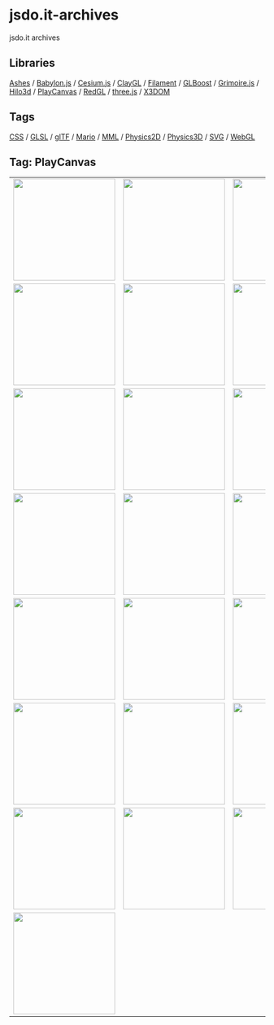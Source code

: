 # jsdo.it-archives
jsdo.it archives

## Libraries

[Ashes](../ashes) / [Babylon.js](../babylon.js) / [Cesium.js](../cesium.js) / [ClayGL](../claygl) / [Filament](../filament) / [GLBoost](../glboost)  / [Grimoire.js](../grimoire.js) / [Hilo3d](../hilo3d) / [PlayCanvas](../playcanvas) / [RedGL](../redgl) / [three.js](../three.js) / [X3DOM](../x3dom)

## Tags

[CSS](../css) / [GLSL](../glsl) / [glTF](../gltf) / [Mario](../mario) / [MML](../mml) / [Physics2D](../physics2d) / [Physics3D](../physics3d) / [SVG](../svg) / [WebGL](../webgl)

## Tag: PlayCanvas

<table>
<tr>
<td><a href="https://cx20.github.io/jsdo.it-archives/cx20/s9Lw" alt="[WebGL] PlayCanvas Engine を試してみるテスト（VBO編）"><img src="https://cx20.github.io/jsdo.it-archives/screenshot/s9Lw.jpg" width="200" height="200"></a></td>
<td><a href="https://cx20.github.io/jsdo.it-archives/cx20/C70T" alt="[WebGL] PlayCanvas Engine を試してみるテスト（VBO編）（その２）"><img src="https://cx20.github.io/jsdo.it-archives/screenshot/C70T.jpg" width="200" height="200"></a></td>
<td><a href="https://cx20.github.io/jsdo.it-archives/cx20/MPE2" alt="[WebGL] PlayCanvas Engine を試してみるテスト（VBO編）（その３）"><img src="https://cx20.github.io/jsdo.it-archives/screenshot/MPE2.jpg" width="200" height="200"></a></td>
<td><a href="https://cx20.github.io/jsdo.it-archives/cx20/YOtL" alt="[WebGL] PlayCanvas Engine を試してみるテスト（VBO編）（その４）"><img src="https://cx20.github.io/jsdo.it-archives/screenshot/YOtL.jpg" width="200" height="200"></a></td>
</tr>
<tr>
<td><a href="https://cx20.github.io/jsdo.it-archives/cx20/yh4S" alt="[WebGL] PlayCanvas + glTF ファイルを試してみるテスト"><img src="https://cx20.github.io/jsdo.it-archives/screenshot/yh4S.jpg" width="200" height="200"></a></td>
<td><a href="https://cx20.github.io/jsdo.it-archives/cx20/SCCy" alt="[WebGL] PlayCanvas で glTF 2.0 モデルを表示してみるテスト（調整中）"><img src="https://cx20.github.io/jsdo.it-archives/screenshot/SCCy.jpg" width="200" height="200"></a></td>
<td><a href="https://cx20.github.io/jsdo.it-archives/cx20/ItxI" alt="[WebGL] PlayCanvas で glTF 2.0 モデルを表示してみるテスト（その２）（調整中）"><img src="https://cx20.github.io/jsdo.it-archives/screenshot/ItxI.jpg" width="200" height="200"></a></td>
<td><a href="https://cx20.github.io/jsdo.it-archives/cx20/Opvu" alt="[WebGL] PlayCanvas で glTF 2.0 モデルを表示してみるテスト（その３）（調整中）"><img src="https://cx20.github.io/jsdo.it-archives/screenshot/Opvu.jpg" width="200" height="200"></a></td>
</tr>
<tr>
<td><a href="https://cx20.github.io/jsdo.it-archives/cx20/8ZXH" alt="[WebGL] PlayCanvas で glTF 2.0 モデルを表示してみるテスト（その４）（調整中）"><img src="https://cx20.github.io/jsdo.it-archives/screenshot/8ZXH.jpg" width="200" height="200"></a></td>
<td><a href="https://cx20.github.io/jsdo.it-archives/cx20/MNU4" alt="[WebGL] PlayCanvas で glTF 2.0 モデルを表示してみるテスト（その５）（調整中）"><img src="https://cx20.github.io/jsdo.it-archives/screenshot/MNU4.jpg" width="200" height="200"></a></td>
<td><a href="https://cx20.github.io/jsdo.it-archives/cx20/YSVu" alt="[WebGL] PlayCanvas で glTF 2.0 モデルを表示してみるテスト（その６）（調整中）"><img src="https://cx20.github.io/jsdo.it-archives/screenshot/YSVu.jpg" width="200" height="200"></a></td>
<td><a href="https://cx20.github.io/jsdo.it-archives/cx20/mWcu" alt="[WebGL] PlayCanvas で glTF 2.0 モデルを表示してみるテスト（その７）（調整中）"><img src="https://cx20.github.io/jsdo.it-archives/screenshot/mWcu.jpg" width="200" height="200"></a></td>
</tr>
<tr>
<td><a href="https://cx20.github.io/jsdo.it-archives/cx20/KecT" alt="[WebGL] PlayCanvas で glTF 2.0 モデルを表示してみるテスト（その８）（調整中）"><img src="https://cx20.github.io/jsdo.it-archives/screenshot/KecT.jpg" width="200" height="200"></a></td>
<td><a href="https://cx20.github.io/jsdo.it-archives/cx20/ERqU" alt="[WebGL] PlayCanvas で glTF 2.0 モデルを表示してみるテスト（その９改）（調整中）"><img src="https://cx20.github.io/jsdo.it-archives/screenshot/ERqU.jpg" width="200" height="200"></a></td>
<td><a href="https://cx20.github.io/jsdo.it-archives/cx20/mdUF" alt="[WebGL] PlayCanvas で glTF 2.0 モデルを表示してみるテスト（その１０）（調整中）"><img src="https://cx20.github.io/jsdo.it-archives/screenshot/mdUF.jpg" width="200" height="200"></a></td>
<td><a href="https://cx20.github.io/jsdo.it-archives/cx20/gHSE" alt="[WebGL] PlayCanvas で glTF 2.0 モデルを表示してみるテスト（その１１改）（調整中）"><img src="https://cx20.github.io/jsdo.it-archives/screenshot/gHSE.jpg" width="200" height="200"></a></td>
</tr>
<tr>
<td><a href="https://cx20.github.io/jsdo.it-archives/cx20/4b3J" alt="[WebGL] PlayCanvas で glTF 2.0 モデルを表示してみるテスト（その１２）（調整中）"><img src="https://cx20.github.io/jsdo.it-archives/screenshot/4b3J.jpg" width="200" height="200"></a></td>
<td><a href="https://cx20.github.io/jsdo.it-archives/cx20/uUx8" alt="[WebGL] PlayCanvas で glTF 2.0 モデルを表示してみるテスト（その１３）（調整中）"><img src="https://cx20.github.io/jsdo.it-archives/screenshot/uUx8.jpg" width="200" height="200"></a></td>
<td><a href="https://cx20.github.io/jsdo.it-archives/cx20/QQzB" alt="[WebGL] PlayCanvas で glTF 2.0 モデルを表示してみるテスト（その１４）（調整中）"><img src="https://cx20.github.io/jsdo.it-archives/screenshot/QQzB.jpg" width="200" height="200"></a></td>
<td><a href="https://cx20.github.io/jsdo.it-archives/cx20/SgVT" alt="[WebGL] PlayCanvas で glTF 2.0 モデルを表示してみるテスト（その１５）（調整中）"><img src="https://cx20.github.io/jsdo.it-archives/screenshot/SgVT.jpg" width="200" height="200"></a></td>
</tr>
<tr>
<td><a href="https://cx20.github.io/jsdo.it-archives/cx20/C51j" alt="[WebGL] PlayCanvas で glTF 2.0 モデルを表示してみるテスト（その１６）（調整中）"><img src="https://cx20.github.io/jsdo.it-archives/screenshot/C51j.jpg" width="200" height="200"></a></td>
<td><a href="https://cx20.github.io/jsdo.it-archives/cx20/kzNO" alt="[WebGL] PlayCanvas で glTF 2.0 モデルを表示してみるテスト（その１７）（調整中）"><img src="https://cx20.github.io/jsdo.it-archives/screenshot/kzNO.jpg" width="200" height="200"></a></td>
<td><a href="https://cx20.github.io/jsdo.it-archives/cx20/mtpa" alt="[WebGL] PlayCanvas で glTF 2.0 モデルを表示してみるテスト（その１８）（調整中）"><img src="https://cx20.github.io/jsdo.it-archives/screenshot/mtpa.jpg" width="200" height="200"></a></td>
<td><a href="https://cx20.github.io/jsdo.it-archives/cx20/Q3iT" alt="[WebGL] PlayCanvas で glTF 2.0 モデルを表示してみるテスト（その１９）（調整中）"><img src="https://cx20.github.io/jsdo.it-archives/screenshot/Q3iT.jpg" width="200" height="200"></a></td>
</tr>
<tr>
<td><a href="https://cx20.github.io/jsdo.it-archives/cx20/UDxb" alt="[WebGL] PlayCanvas で glTF 2.0 モデルを表示してみるテスト（その２０改）（調整中）"><img src="https://cx20.github.io/jsdo.it-archives/screenshot/UDxb.jpg" width="200" height="200"></a></td>
<td><a href="https://cx20.github.io/jsdo.it-archives/cx20/w5fs" alt="[WebGL] PlayCanvas で glTF 2.0 モデルを表示してみるテスト（その２１）（調整中）"><img src="https://cx20.github.io/jsdo.it-archives/screenshot/w5fs.jpg" width="200" height="200"></a></td>
<td><a href="https://cx20.github.io/jsdo.it-archives/cx20/CNLh" alt="[WebGL] PlayCanvas で glTF 2.0 モデルを表示してみるテスト（その２２）（調整中）"><img src="https://cx20.github.io/jsdo.it-archives/screenshot/CNLh.jpg" width="200" height="200"></a></td>
<td><a href="https://cx20.github.io/jsdo.it-archives/cx20/sY2n6" alt="[WebGL] PlayCanvas で PBR を試してみるテスト（glTF編）（調整中）"><img src="https://cx20.github.io/jsdo.it-archives/screenshot/sY2n6.jpg" width="200" height="200"></a></td>
</tr>
<tr>
<td><a href="https://cx20.github.io/jsdo.it-archives/cx20/2wmD" alt="[WebGL] PlayCanvas Engine でシェーダを試してみるテスト"><img src="https://cx20.github.io/jsdo.it-archives/screenshot/2wmD.jpg" width="200" height="200"></a></td>
<td></td>
<td></td>
<td></td>
</tr>
</table>
